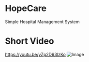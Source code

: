 # HopeCare
Simple Hospital Management System
# Short Video
https://youtu.be/yZp2D93IzKo 
![Image](https://github.com/user-attachments/assets/3b6b2ddb-be1a-4da1-ad7c-c2d7dc290d8b)
